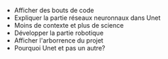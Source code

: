 - Afficher des bouts de code
- Expliquer la partie réseaux neuronnaux dans Unet
- Moins de contexte et plus de science
- Développer la partie robotique
- Afficher l'arborrence du projet
- Pourquoi Unet et pas un autre?